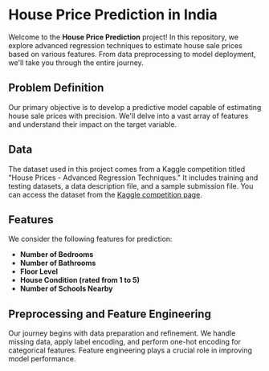 # House Price Prediction in India

Welcome to the **House Price Prediction** project! In this repository, we explore advanced regression techniques to estimate house sale prices based on various features. From data preprocessing to model deployment, we'll take you through the entire journey.

## Problem Definition
Our primary objective is to develop a predictive model capable of estimating house sale prices with precision. We'll delve into a vast array of features and understand their impact on the target variable.

## Data
The dataset used in this project comes from a Kaggle competition titled "House Prices - Advanced Regression Techniques." It includes training and testing datasets, a data description file, and a sample submission file. You can access the dataset from the [Kaggle competition page](https://www.kaggle.com/c/house-prices-advanced-regression-techniques/data).

## Features
We consider the following features for prediction:
- **Number of Bedrooms**
- **Number of Bathrooms**
- **Floor Level**
- **House Condition (rated from 1 to 5)**
- **Number of Schools Nearby**

## Preprocessing and Feature Engineering
Our journey begins with data preparation and refinement. We handle missing data, apply label encoding, and perform one-hot encoding for categorical features. Feature engineering plays a crucial role in improving model performance.
